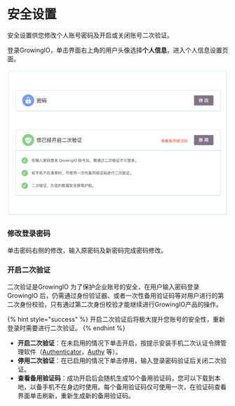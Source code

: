 # 安全设置

安全设置供您修改个人账号密码及开启或关闭账号二次验证。

登录GrowingIO，单击界面右上角的用户头像选择**个人信息**，进入个人信息设置页面。

![](../../../.gitbook/assets/image%20%2882%29.png)

### 修改登录密码

单击密码右侧的修改，输入原密码及新密码完成密码修改。

### 开启二次验证

二次验证是GrowingIO 为了保护企业账号的安全，在用户输入密码登录GrowingIO 后，仍需通过身份验证器、或者一次性备用验证码等对用户进行的第二次身份校验，只有通过第二次身份校验才能继续进行GrowingIO产品的操作。

{% hint style="success" %}
开启二次验证后将极大提升您账号的安全性，重新登录时需要进行二次验证。
{% endhint %}

* **开启二次验证**：在未启用的情况下单击开启，按提示安装手机二次认证令牌管理软件（[Authenticator](https://support.google.com/accounts/answer/1066447?hl=zh-Hans)，[Authy](https://authy.com/features/setup/) 等）。
* **停用二次验证**：在已启用的情况下单击停用，输入登录密码验证后关闭二次验证。
* **查看备用验证码**：成功开启后会随机生成10个备用验证码，您可以下载到本地，以备手机不在身边时使用。每个备用验证码仅可使用一次，在验证码查看界面单击刷新，重新生成新的备用验证码。

